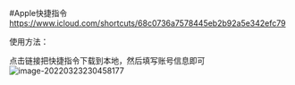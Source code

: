 #Apple快捷指令
https://www.icloud.com/shortcuts/68c0736a7578445eb2b92a5e342efc79

使用方法：

点击链接把快捷指令下载到本地，然后填写账号信息即可
![image-20220323230458177](https://gitee.com/zhangz1/image/raw/master/img/20220323230500.png)